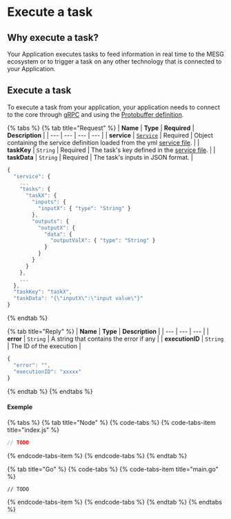 # Execute a task

## Why execute a task?

Your Application executes tasks to feed information in real time to the MESG ecosystem or to trigger a task on any other technology that is connected to your Application. 

## Execute a task

To execute a task from your application, your application needs to connect to the core through [gRPC](https://grpc.io/) and using the [Protobuffer definition](https://github.com/mesg-foundation/application/blob/dev/types/api_event.go). 

{% tabs %}
{% tab title="Request" %}
| **Name** | **Type** | **Required** | **Description** |
| --- | --- | --- | --- |
| **service** | [`Service`](../service/service-file.md) | Required | Object containing the service definition loaded from the yml [service file](../service/service-file.md). |
| **taskKey** | `String` | Required | The task's key defined in the [service file](../service/service-file.md). |
| **taskData** | `String` | Required | The task's inputs in JSON format. |

```javascript
{
  "service": {
    ...
    "tasks": {
      "taskX": {
        "inputs": {
          "inputX": { "type": "String" }
        },
        "outputs": {
          "outputX": {
            "data": {
              "outputValX": { "type": "String" }
            }
          }
        }
      }
    },
    ...
  },
  "taskKey": "taskX",
  "taskData": "{\"inputX\":\"input value\"}"
}
```
{% endtab %}

{% tab title="Reply" %}
| **Name** | **Type** | **Description** |
| --- | --- | --- |
| **error** | `String` | A string that contains the error if any |
| **executionID** | `String` | The ID of the execution |

```javascript
{
  "error": "",
  "executionID": "xxxxx"
}
```
{% endtab %}
{% endtabs %}

#### Exemple

{% tabs %}
{% tab title="Node" %}
{% code-tabs %}
{% code-tabs-item title="index.js" %}
```javascript
// TODO
```
{% endcode-tabs-item %}
{% endcode-tabs %}
{% endtab %}

{% tab title="Go" %}
{% code-tabs %}
{% code-tabs-item title="main.go" %}
```text
// TODO
```
{% endcode-tabs-item %}
{% endcode-tabs %}
{% endtab %}
{% endtabs %}

